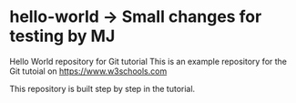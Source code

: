 # hello-world -> Small changes for testing by MJ
Hello World repository for Git tutorial
This is an example repository for the Git tutoial on https://www.w3schools.com

This repository is built step by step in the tutorial.
